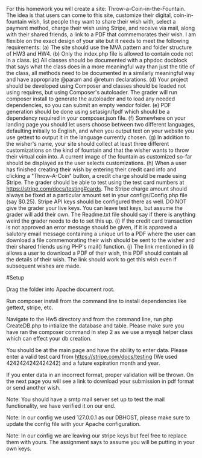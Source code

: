 For this homework you will create a site: Throw-a-Coin-in-the-Fountain. The idea is that users can come to this site, customize their digital, coin-in-fountain wish, list people they want to share their wish with, select a payment method, charge their wish using Stripe, and receive via mail, along with their shared friends, a link to a PDF that commemorates their wish. I am flexible on the exact design of your site but it needs to meet the following requirements: 
(a) The site should use the MVA pattern and folder structure of HW3 and HW4. 
(b) Only the index.php file is allowed to contain code not in a class. 
(c) All classes should be documented with a phpdoc docblock that says what the class does in a more meaningful way than just the title of the class, all methods need to be documented in a similarly meaningful way and have appropriate @param and @return declarations. 
(d) Your project should be developed using Composer and classes should be loaded not using requires, but using Composer's autoloader. The grader will run composer install to generate the autoloader and to load any needed dependencies, so you can submit an empty vendor folder. 
(e) PDF generation should be done using setasign/fpdf which should be a dependency required in your composer.json file. 
(f) Somewhere on your landing page you should let users choose between two different languages, defaulting initially to English, and when you output text on your website you use gettext to output it in the language currently chosen. 
(g) In addition to the wisher's name, your site should collect at least three different customizations on the kind of fountain and that the wisher wants to throw their virtual coin into. A current image of the fountain as customized so-far should be displayed as the user selects customizations. 
(h) When a user has finished creating their wish by entering their credit card info and clicking a "Throw-A-Coin" button, a credit charge should be made using Stripe. The grader should be able to test using the test card numbers at https://stripe.com/docs/testing#cards. The Stripe charge amount should always be fixed at a particular amount set in your configs/Config.php file (say $0.25). Stripe API keys should be configured there as well. DO NOT give the grader your live keys. You can leave test keys, but assume the grader will add their own. The Readme.txt file should say if there is anything weird the grader needs to do to set this up. 
(i) If the credit card transaction is not approved an error message should be given, if it is approved a salutory email message containing a unique url to a PDF where the user can download a file commemorating their wish should be sent to the wisher and their shared friends using PHP's mail() function. 
(j) The link mentioned in (i) allows a user to download a PDF of their wish, this PDF should contain all the details of their wish. The link should work to get this wish even if subsequent wishes are made.




#Setup

Drag the folder into Apache document root.

Run composer install from the command line to install dependencies like gettext, stripe, etc.

Navigate to the Hw5 directory and from the command line, run php CreateDB.php to intialize the database and table. Please make sure you have ran the composer command in step 2 as we use a mysqli helper class which can effect your db creation.

You should be at the main page and have the ability to enter data. Please enter a valid test card from https://stripe.com/docs/testing (We used 4242424242424242) and a future expiration month and year.

If you enter data in an incorrect format, proper validation will be thrown. On the next page you will see a link to download your submission in pdf format or send another wish.

Note: You should have a smtp mail server set up to test the mail functionality, we have verified it on our end.

Note: In our config we used 127.0.0.1 as our DBHOST, please make sure to update the config file with your Apache configuration.

Note: In our config we are leaving our stripe keys but feel free to replace them with yours. The assignment says to assume you will be putting in your own keys.
